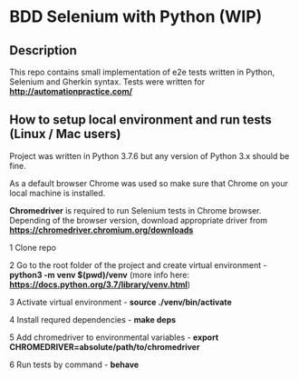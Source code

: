 # BDD Selenium with Python (WIP)

## Description 

This repo contains small implementation of e2e tests written in Python, Selenium and Gherkin syntax.
Tests were written for __http://automationpractice.com/__ 

## How to setup local environment and run tests (Linux / Mac users)

Project was written in Python 3.7.6 but any version of Python 3.x should be fine.

As a default browser Chrome was used so make sure that Chrome on your local machine is installed.

__Chromedriver__ is required to run Selenium tests in Chrome browser. Depending of the browser version, download appropriate driver from __https://chromedriver.chromium.org/downloads__

1 Clone repo

2 Go to the root folder of the project and create virtual environment - __python3 -m venv $(pwd)/venv__ (more info here: __https://docs.python.org/3.7/library/venv.html__)

3 Activate virtual environment - __source ./venv/bin/activate__

4 Install requred dependencies - __make deps__

5 Add chromedriver to environmental variables - __export CHROMEDRIVER=absolute/path/to/chromedriver__

6 Run tests by command - __behave__

